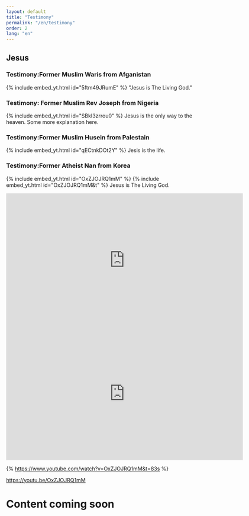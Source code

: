 ```yaml
---
layout: default
title: "Testimony"
permalink: "/en/testimony"
order: 2
lang: "en"
---
```


## Jesus

### Testimony:Former Muslim Waris from Afganistan
{% include embed_yt.html id="5ftm49JRumE" %}
"Jesus is The Living God."

### Testimony: Former Muslim Rev Joseph from Nigeria
{% include embed_yt.html id="SBkI3zrrou0" %}
Jesus is the only way to the heaven.
Some more explanation here.

### Testimony:Former Muslim Husein from Palestain
{% include embed_yt.html id="qECtnkDOt2Y" %}
Jesis is the life.

### Testimony:Former Atheist Nan from Korea 
{% include embed_yt.html id="OxZJOJRQ1mM" %}
{% include embed_yt.html id="OxZJOJRQ1mM&t" %}
Jesus is The Living God.

<iframe width="640" height="360" src="https://www.youtube.com/embed/OxZJOJRQ1mM" title="AMEN TVقناة آمين /Testimony 6 Nan English" frameborder="0" allow="accelerometer; autoplay; clipboard-write; encrypted-media; gyroscope; picture-in-picture; web-share" allowfullscreen></iframe>



<iframe width="640" height="360" src="https://www.youtube.com/embed/OxZJOJRQ1mM" title="AMEN TVقناة آمين /Testimony 6 Nan English" frameborder="0" allow="accelerometer; autoplay; clipboard-write; encrypted-media; gyroscope; picture-in-picture; web-share" allowfullscreen></iframe>

{% https://www.youtube.com/watch?v=OxZJOJRQ1mM&t=83s %}


https://youtu.be/OxZJOJRQ1mM
# Content coming soon

